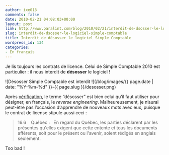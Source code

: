 ```yaml
---
author: ixe013
comments: false
date: 2010-02-21 04:08:03+00:00
layout: post
link: http://www.paralint.com/blog/2010/02/21/interdit-de-dsosser-le-logiciel-simple-comptable/
slug: interdit-de-dsosser-le-logiciel-simple-comptable
title: Interdit de désosser le logiciel Simple Comptable
wordpress_id: 134
categories:
- En français
---
```


Je lis toujours les contrats de licence. Celui de Simple Comptable 2010 est particulier : il nous interdit de **désosser** le logiciel !


![Désosser Simple Comptable est interdit !](/blog/images/{{ page.date | date: "%Y-%m-%d" }}-{{ page.slug }}/desosser.png)


Après [vérification](http://www.granddictionnaire.com/), le terme “désosser” est bien celui qu’il faut utiliser pour désigner, en français, le _reverse engineering_. Malheureusement, je n’aurai peut-être pas l’occasion d’apprendre de nouveaux mots avec eux, puisque le contrat de license stipule aussi ceci :


<blockquote>16.6    Québec :   En regard du Québec, les parties déclarent par les présentes qu'elles exigent que cette entente et tous les documents afférents, soit pour le présent ou l'avenir, soient rédigés en anglais seulement.</blockquote>


Too bad !
